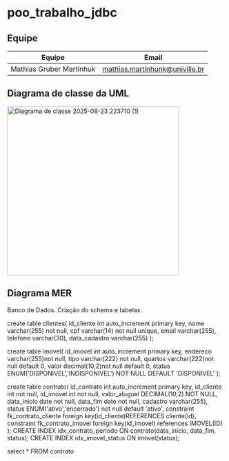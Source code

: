 # poo_trabalho_jdbc

## Equipe

| Equipe   | Email    |
|----------|----------|
| Mathias Gruber Martinhuk | mathias.martinhunk@univille.br |


## Diagrama de classe da UML


<img width="398" height="392" alt="Diagrama de classe 2025-08-23 223710 (1)" src="https://github.com/user-attachments/assets/b8c37e20-bec7-453f-a9e0-50b8102b952e" />









## Diagrama MER




Banco de Dados.
Criação do schema e tabelas.

create table clientes(
id_cliente int auto_increment primary key,
nome varchar(255) not null,
cpf varchar(14) not null unique,
email varchar(255),
telefone varchar(30),
data_cadastro varchar(255)
);

create table imovel(
id_imovel int auto_increment primary key,
endereco varchar(255)not null,
tipo varchar(222) not null,
quartos varchar(222)not null default 0,
valor decimal(10,2)not null default 0,
status ENUM('DISPONIVEL','INDISPONIVEL') NOT NULL DEFAULT 'DISPONIVEL'
);

create table contrato(
id_contrato int auto_increment primary key,
id_cliente int not null,
id_imovel int not null,
valor_aluguel DECIMAL(10,2) NOT NULL,
data_inicio date not null,
data_fim date not null,
cadastro varchar(255),
status ENUM('ativo','encerrado') not null default 'ativo',
constraint fk_contrato_cliente foreign key(id_cliente)REFERENCES cliente(id),
constraint fk_contrato_imovel foreign key(id_imovel) references IMOVEL(ID)
);
CREATE INDEX idx_contrato_periodo ON contrato(data_inicio, data_fim, status);
CREATE INDEX idx_imovel_status ON imovel(status);

select * FROM contrato
 

